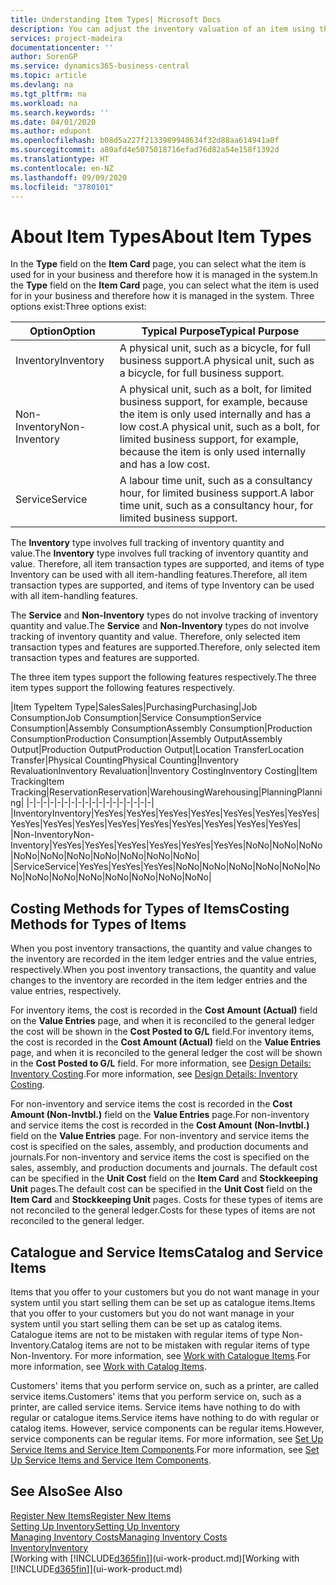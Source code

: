 ```yaml
---
title: Understanding Item Types| Microsoft Docs
description: You can adjust the inventory valuation of an item using the FIFO or Average costing methods, for example, when item costs change for reasons other than transactions.
services: project-madeira
documentationcenter: ''
author: SorenGP
ms.service: dynamics365-business-central
ms.topic: article
ms.devlang: na
ms.tgt_pltfrm: na
ms.workload: na
ms.search.keywords: ''
ms.date: 04/01/2020
ms.author: edupont
ms.openlocfilehash: b08d5a227f2133989948634f32d88aa614941a0f
ms.sourcegitcommit: a80afd4e5075018716efad76d82a54e158f1392d
ms.translationtype: HT
ms.contentlocale: en-NZ
ms.lasthandoff: 09/09/2020
ms.locfileid: "3780101"
---
```

# <a name="about-item-types"></a><span data-ttu-id="e0ca0-103">About Item Types</span><span class="sxs-lookup"><span data-stu-id="e0ca0-103">About Item Types</span></span>
<span data-ttu-id="e0ca0-104">In the **Type** field on the **Item Card** page, you can select what the item is used for in your business and therefore how it is managed in the system.</span><span class="sxs-lookup"><span data-stu-id="e0ca0-104">In the **Type** field on the **Item Card** page, you can select what the item is used for in your business and therefore how it is managed in the system.</span></span> <span data-ttu-id="e0ca0-105">Three options exist:</span><span class="sxs-lookup"><span data-stu-id="e0ca0-105">Three options exist:</span></span>

|<span data-ttu-id="e0ca0-106">Option</span><span class="sxs-lookup"><span data-stu-id="e0ca0-106">Option</span></span>|<span data-ttu-id="e0ca0-107">Typical Purpose</span><span class="sxs-lookup"><span data-stu-id="e0ca0-107">Typical Purpose</span></span>|
|------|-----------|
|<span data-ttu-id="e0ca0-108">Inventory</span><span class="sxs-lookup"><span data-stu-id="e0ca0-108">Inventory</span></span>|<span data-ttu-id="e0ca0-109">A physical unit, such as a bicycle, for full business support.</span><span class="sxs-lookup"><span data-stu-id="e0ca0-109">A physical unit, such as a bicycle, for full business support.</span></span>|
|<span data-ttu-id="e0ca0-110">Non-Inventory</span><span class="sxs-lookup"><span data-stu-id="e0ca0-110">Non-Inventory</span></span>|<span data-ttu-id="e0ca0-111">A physical unit, such as a bolt, for limited business support, for example, because the item is only used internally and has a low cost.</span><span class="sxs-lookup"><span data-stu-id="e0ca0-111">A physical unit, such as a bolt, for limited business support, for example, because the item is only used internally and has a low cost.</span></span>|
|<span data-ttu-id="e0ca0-112">Service</span><span class="sxs-lookup"><span data-stu-id="e0ca0-112">Service</span></span>|<span data-ttu-id="e0ca0-113">A labour time unit, such as a consultancy hour, for limited business support.</span><span class="sxs-lookup"><span data-stu-id="e0ca0-113">A labor time unit, such as a consultancy hour, for limited business support.</span></span>|

<span data-ttu-id="e0ca0-114">The **Inventory** type involves full tracking of inventory quantity and value.</span><span class="sxs-lookup"><span data-stu-id="e0ca0-114">The **Inventory** type involves full tracking of inventory quantity and value.</span></span> <span data-ttu-id="e0ca0-115">Therefore, all item transaction types are supported, and items of type Inventory can be used with all item-handling features.</span><span class="sxs-lookup"><span data-stu-id="e0ca0-115">Therefore, all item transaction types are supported, and items of type Inventory can be used with all item-handling features.</span></span>

<span data-ttu-id="e0ca0-116">The **Service** and **Non-Inventory** types do not involve tracking of inventory quantity and value.</span><span class="sxs-lookup"><span data-stu-id="e0ca0-116">The **Service** and **Non-Inventory** types do not involve tracking of inventory quantity and value.</span></span> <span data-ttu-id="e0ca0-117">Therefore, only selected item transaction types and features are supported.</span><span class="sxs-lookup"><span data-stu-id="e0ca0-117">Therefore, only selected item transaction types and features are supported.</span></span>

<span data-ttu-id="e0ca0-118">The three item types support the following features respectively.</span><span class="sxs-lookup"><span data-stu-id="e0ca0-118">The three item types support the following features respectively.</span></span>

|<span data-ttu-id="e0ca0-119">Item Type</span><span class="sxs-lookup"><span data-stu-id="e0ca0-119">Item Type</span></span>|<span data-ttu-id="e0ca0-120">Sales</span><span class="sxs-lookup"><span data-stu-id="e0ca0-120">Sales</span></span>|<span data-ttu-id="e0ca0-121">Purchasing</span><span class="sxs-lookup"><span data-stu-id="e0ca0-121">Purchasing</span></span>|<span data-ttu-id="e0ca0-122">Job Consumption</span><span class="sxs-lookup"><span data-stu-id="e0ca0-122">Job Consumption</span></span>|<span data-ttu-id="e0ca0-123">Service Consumption</span><span class="sxs-lookup"><span data-stu-id="e0ca0-123">Service Consumption</span></span>|<span data-ttu-id="e0ca0-124">Assembly Consumption</span><span class="sxs-lookup"><span data-stu-id="e0ca0-124">Assembly Consumption</span></span>|<span data-ttu-id="e0ca0-125">Production Consumption</span><span class="sxs-lookup"><span data-stu-id="e0ca0-125">Production Consumption</span></span>|<span data-ttu-id="e0ca0-126">Assembly Output</span><span class="sxs-lookup"><span data-stu-id="e0ca0-126">Assembly Output</span></span>|<span data-ttu-id="e0ca0-127">Production Output</span><span class="sxs-lookup"><span data-stu-id="e0ca0-127">Production Output</span></span>|<span data-ttu-id="e0ca0-128">Location Transfer</span><span class="sxs-lookup"><span data-stu-id="e0ca0-128">Location Transfer</span></span>|<span data-ttu-id="e0ca0-129">Physical Counting</span><span class="sxs-lookup"><span data-stu-id="e0ca0-129">Physical Counting</span></span>|<span data-ttu-id="e0ca0-130">Inventory Revaluation</span><span class="sxs-lookup"><span data-stu-id="e0ca0-130">Inventory Revaluation</span></span>|<span data-ttu-id="e0ca0-131">Inventory Costing</span><span class="sxs-lookup"><span data-stu-id="e0ca0-131">Inventory Costing</span></span>|<span data-ttu-id="e0ca0-132">Item Tracking</span><span class="sxs-lookup"><span data-stu-id="e0ca0-132">Item Tracking</span></span>|<span data-ttu-id="e0ca0-133">Reservation</span><span class="sxs-lookup"><span data-stu-id="e0ca0-133">Reservation</span></span>|<span data-ttu-id="e0ca0-134">Warehousing</span><span class="sxs-lookup"><span data-stu-id="e0ca0-134">Warehousing</span></span>|<span data-ttu-id="e0ca0-135">Planning</span><span class="sxs-lookup"><span data-stu-id="e0ca0-135">Planning</span></span>|
|-|-|-|-|-|-|-|-|-|-|-|-|-|-|-|-|-|-|
|<span data-ttu-id="e0ca0-136">Inventory</span><span class="sxs-lookup"><span data-stu-id="e0ca0-136">Inventory</span></span>|<span data-ttu-id="e0ca0-137">Yes</span><span class="sxs-lookup"><span data-stu-id="e0ca0-137">Yes</span></span>|<span data-ttu-id="e0ca0-138">Yes</span><span class="sxs-lookup"><span data-stu-id="e0ca0-138">Yes</span></span>|<span data-ttu-id="e0ca0-139">Yes</span><span class="sxs-lookup"><span data-stu-id="e0ca0-139">Yes</span></span>|<span data-ttu-id="e0ca0-140">Yes</span><span class="sxs-lookup"><span data-stu-id="e0ca0-140">Yes</span></span>|<span data-ttu-id="e0ca0-141">Yes</span><span class="sxs-lookup"><span data-stu-id="e0ca0-141">Yes</span></span>|<span data-ttu-id="e0ca0-142">Yes</span><span class="sxs-lookup"><span data-stu-id="e0ca0-142">Yes</span></span>|<span data-ttu-id="e0ca0-143">Yes</span><span class="sxs-lookup"><span data-stu-id="e0ca0-143">Yes</span></span>|<span data-ttu-id="e0ca0-144">Yes</span><span class="sxs-lookup"><span data-stu-id="e0ca0-144">Yes</span></span>|<span data-ttu-id="e0ca0-145">Yes</span><span class="sxs-lookup"><span data-stu-id="e0ca0-145">Yes</span></span>|<span data-ttu-id="e0ca0-146">Yes</span><span class="sxs-lookup"><span data-stu-id="e0ca0-146">Yes</span></span>|<span data-ttu-id="e0ca0-147">Yes</span><span class="sxs-lookup"><span data-stu-id="e0ca0-147">Yes</span></span>|<span data-ttu-id="e0ca0-148">Yes</span><span class="sxs-lookup"><span data-stu-id="e0ca0-148">Yes</span></span>|<span data-ttu-id="e0ca0-149">Yes</span><span class="sxs-lookup"><span data-stu-id="e0ca0-149">Yes</span></span>|<span data-ttu-id="e0ca0-150">Yes</span><span class="sxs-lookup"><span data-stu-id="e0ca0-150">Yes</span></span>|<span data-ttu-id="e0ca0-151">Yes</span><span class="sxs-lookup"><span data-stu-id="e0ca0-151">Yes</span></span>|<span data-ttu-id="e0ca0-152">Yes</span><span class="sxs-lookup"><span data-stu-id="e0ca0-152">Yes</span></span>|
|<span data-ttu-id="e0ca0-153">Non-Inventory</span><span class="sxs-lookup"><span data-stu-id="e0ca0-153">Non-Inventory</span></span>|<span data-ttu-id="e0ca0-154">Yes</span><span class="sxs-lookup"><span data-stu-id="e0ca0-154">Yes</span></span>|<span data-ttu-id="e0ca0-155">Yes</span><span class="sxs-lookup"><span data-stu-id="e0ca0-155">Yes</span></span>|<span data-ttu-id="e0ca0-156">Yes</span><span class="sxs-lookup"><span data-stu-id="e0ca0-156">Yes</span></span>|<span data-ttu-id="e0ca0-157">Yes</span><span class="sxs-lookup"><span data-stu-id="e0ca0-157">Yes</span></span>|<span data-ttu-id="e0ca0-158">Yes</span><span class="sxs-lookup"><span data-stu-id="e0ca0-158">Yes</span></span>|<span data-ttu-id="e0ca0-159">Yes</span><span class="sxs-lookup"><span data-stu-id="e0ca0-159">Yes</span></span>|<span data-ttu-id="e0ca0-160">No</span><span class="sxs-lookup"><span data-stu-id="e0ca0-160">No</span></span>|<span data-ttu-id="e0ca0-161">No</span><span class="sxs-lookup"><span data-stu-id="e0ca0-161">No</span></span>|<span data-ttu-id="e0ca0-162">No</span><span class="sxs-lookup"><span data-stu-id="e0ca0-162">No</span></span>|<span data-ttu-id="e0ca0-163">No</span><span class="sxs-lookup"><span data-stu-id="e0ca0-163">No</span></span>|<span data-ttu-id="e0ca0-164">No</span><span class="sxs-lookup"><span data-stu-id="e0ca0-164">No</span></span>|<span data-ttu-id="e0ca0-165">No</span><span class="sxs-lookup"><span data-stu-id="e0ca0-165">No</span></span>|<span data-ttu-id="e0ca0-166">No</span><span class="sxs-lookup"><span data-stu-id="e0ca0-166">No</span></span>|<span data-ttu-id="e0ca0-167">No</span><span class="sxs-lookup"><span data-stu-id="e0ca0-167">No</span></span>|<span data-ttu-id="e0ca0-168">No</span><span class="sxs-lookup"><span data-stu-id="e0ca0-168">No</span></span>|<span data-ttu-id="e0ca0-169">No</span><span class="sxs-lookup"><span data-stu-id="e0ca0-169">No</span></span>|
|<span data-ttu-id="e0ca0-170">Service</span><span class="sxs-lookup"><span data-stu-id="e0ca0-170">Service</span></span>|<span data-ttu-id="e0ca0-171">Yes</span><span class="sxs-lookup"><span data-stu-id="e0ca0-171">Yes</span></span>|<span data-ttu-id="e0ca0-172">Yes</span><span class="sxs-lookup"><span data-stu-id="e0ca0-172">Yes</span></span>|<span data-ttu-id="e0ca0-173">Yes</span><span class="sxs-lookup"><span data-stu-id="e0ca0-173">Yes</span></span>|<span data-ttu-id="e0ca0-174">No</span><span class="sxs-lookup"><span data-stu-id="e0ca0-174">No</span></span>|<span data-ttu-id="e0ca0-175">No</span><span class="sxs-lookup"><span data-stu-id="e0ca0-175">No</span></span>|<span data-ttu-id="e0ca0-176">No</span><span class="sxs-lookup"><span data-stu-id="e0ca0-176">No</span></span>|<span data-ttu-id="e0ca0-177">No</span><span class="sxs-lookup"><span data-stu-id="e0ca0-177">No</span></span>|<span data-ttu-id="e0ca0-178">No</span><span class="sxs-lookup"><span data-stu-id="e0ca0-178">No</span></span>|<span data-ttu-id="e0ca0-179">No</span><span class="sxs-lookup"><span data-stu-id="e0ca0-179">No</span></span>|<span data-ttu-id="e0ca0-180">No</span><span class="sxs-lookup"><span data-stu-id="e0ca0-180">No</span></span>|<span data-ttu-id="e0ca0-181">No</span><span class="sxs-lookup"><span data-stu-id="e0ca0-181">No</span></span>|<span data-ttu-id="e0ca0-182">No</span><span class="sxs-lookup"><span data-stu-id="e0ca0-182">No</span></span>|<span data-ttu-id="e0ca0-183">No</span><span class="sxs-lookup"><span data-stu-id="e0ca0-183">No</span></span>|<span data-ttu-id="e0ca0-184">No</span><span class="sxs-lookup"><span data-stu-id="e0ca0-184">No</span></span>|<span data-ttu-id="e0ca0-185">No</span><span class="sxs-lookup"><span data-stu-id="e0ca0-185">No</span></span>|<span data-ttu-id="e0ca0-186">No</span><span class="sxs-lookup"><span data-stu-id="e0ca0-186">No</span></span>|

## <a name="costing-methods-for-types-of-items"></a><span data-ttu-id="e0ca0-187">Costing Methods for Types of Items</span><span class="sxs-lookup"><span data-stu-id="e0ca0-187">Costing Methods for Types of Items</span></span>
<span data-ttu-id="e0ca0-188">When you post inventory transactions, the quantity and value changes to the inventory are recorded in the item ledger entries and the value entries, respectively.</span><span class="sxs-lookup"><span data-stu-id="e0ca0-188">When you post inventory transactions, the quantity and value changes to the inventory are recorded in the item ledger entries and the value entries, respectively.</span></span> 

<span data-ttu-id="e0ca0-189">For inventory items, the cost is recorded in the **Cost Amount (Actual)** field on the **Value Entries** page, and when it is reconciled to the general ledger the cost will be shown in the **Cost Posted to G/L** field.</span><span class="sxs-lookup"><span data-stu-id="e0ca0-189">For inventory items, the cost is recorded in the **Cost Amount (Actual)** field on the **Value Entries** page, and when it is reconciled to the general ledger the cost will be shown in the **Cost Posted to G/L** field.</span></span> <span data-ttu-id="e0ca0-190">For more information, see [Design Details: Inventory Costing](design-details-inventory-costing.md).</span><span class="sxs-lookup"><span data-stu-id="e0ca0-190">For more information, see [Design Details: Inventory Costing](design-details-inventory-costing.md).</span></span>

<span data-ttu-id="e0ca0-191">For non-inventory and service items the cost is recorded in the **Cost Amount (Non-Invtbl.)** field on the **Value Entries** page.</span><span class="sxs-lookup"><span data-stu-id="e0ca0-191">For non-inventory and service items the cost is recorded in the **Cost Amount (Non-Invtbl.)** field on the **Value Entries** page.</span></span> <span data-ttu-id="e0ca0-192">For non-inventory and service items the cost is specified on the sales, assembly, and production documents and journals.</span><span class="sxs-lookup"><span data-stu-id="e0ca0-192">For non-inventory and service items the cost is specified on the sales, assembly, and production documents and journals.</span></span> <span data-ttu-id="e0ca0-193">The default cost can be specified in the **Unit Cost** field on the **Item Card** and **Stockkeeping Unit** pages.</span><span class="sxs-lookup"><span data-stu-id="e0ca0-193">The default cost can be specified in the **Unit Cost** field on the **Item Card** and **Stockkeeping Unit** pages.</span></span> <span data-ttu-id="e0ca0-194">Costs for these types of items are not reconciled to the general ledger.</span><span class="sxs-lookup"><span data-stu-id="e0ca0-194">Costs for these types of items are not reconciled to the general ledger.</span></span> 

## <a name="catalog-and-service-items"></a><span data-ttu-id="e0ca0-195">Catalogue and Service Items</span><span class="sxs-lookup"><span data-stu-id="e0ca0-195">Catalog and Service Items</span></span>
<span data-ttu-id="e0ca0-196">Items that you offer to your customers but you do not want manage in your system until you start selling them can be set up as catalogue items.</span><span class="sxs-lookup"><span data-stu-id="e0ca0-196">Items that you offer to your customers but you do not want manage in your system until you start selling them can be set up as catalog items.</span></span> <span data-ttu-id="e0ca0-197">Catalogue items are not to be mistaken with regular items of type Non-Inventory.</span><span class="sxs-lookup"><span data-stu-id="e0ca0-197">Catalog items are not to be mistaken with regular items of type Non-Inventory.</span></span> <span data-ttu-id="e0ca0-198">For more information, see [Work with Catalogue Items](inventory-how-work-nonstock-items.md).</span><span class="sxs-lookup"><span data-stu-id="e0ca0-198">For more information, see [Work with Catalog Items](inventory-how-work-nonstock-items.md).</span></span>

<span data-ttu-id="e0ca0-199">Customers' items that you perform service on, such as a printer, are called service items.</span><span class="sxs-lookup"><span data-stu-id="e0ca0-199">Customers' items that you perform service on, such as a printer, are called service items.</span></span> <span data-ttu-id="e0ca0-200">Service items have nothing to do with regular or catalogue items.</span><span class="sxs-lookup"><span data-stu-id="e0ca0-200">Service items have nothing to do with regular or catalog items.</span></span> <span data-ttu-id="e0ca0-201">However, service components can be regular items.</span><span class="sxs-lookup"><span data-stu-id="e0ca0-201">However, service components can be regular items.</span></span> <span data-ttu-id="e0ca0-202">For more information, see [Set Up Service Items and Service Item Components](service-how-setup-service-items.md).</span><span class="sxs-lookup"><span data-stu-id="e0ca0-202">For more information, see [Set Up Service Items and Service Item Components](service-how-setup-service-items.md).</span></span>

## <a name="see-also"></a><span data-ttu-id="e0ca0-203">See Also</span><span class="sxs-lookup"><span data-stu-id="e0ca0-203">See Also</span></span>
[<span data-ttu-id="e0ca0-204">Register New Items</span><span class="sxs-lookup"><span data-stu-id="e0ca0-204">Register New Items</span></span>](inventory-how-register-new-items.md)  
[<span data-ttu-id="e0ca0-205">Setting Up Inventory</span><span class="sxs-lookup"><span data-stu-id="e0ca0-205">Setting Up Inventory</span></span>](inventory-setup-inventory.md)  
[<span data-ttu-id="e0ca0-206">Managing Inventory Costs</span><span class="sxs-lookup"><span data-stu-id="e0ca0-206">Managing Inventory Costs</span></span>](finance-manage-inventory-costs.md)  
[<span data-ttu-id="e0ca0-207">Inventory</span><span class="sxs-lookup"><span data-stu-id="e0ca0-207">Inventory</span></span>](inventory-manage-inventory.md)  
<span data-ttu-id="e0ca0-208">[Working with [!INCLUDE[d365fin](includes/d365fin_md.md)]](ui-work-product.md)</span><span class="sxs-lookup"><span data-stu-id="e0ca0-208">[Working with [!INCLUDE[d365fin](includes/d365fin_md.md)]](ui-work-product.md)</span></span>
